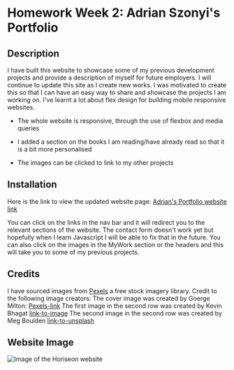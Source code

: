 # Homework Week 2: Adrian Szonyi's Portfolio

## Description

I have built this website to showcase some of my previous development projects and provide a description of myself for future employers. I will continue to update this site as I create new works. I was motivated to create this so that I can have an easy way to share and showcase the projects I am working on. I've learnt a lot about flex design for building mobile responsive websites.

* The whole website is responsive, through the use of flexbox and media queries

* I added a section on the books I am reading/have already read so that it is a bit more personalised

* The images can be clicked to link to my other projects

## Installation

Here is the link to view the updated website page:
[Adrian's Portfolio website link](https://adrian-szonyi.github.io/AdrianSzonyiPortfolio/develop/index.html)

You can click on the links in the nav bar and it will redirect you to the relevant sections of the website. The contact form doesn't work yet but hopefully when I learn Javascript I will be able to fix that in the future. You can also click on the images in the MyWork section or the headers and this will take you to some of my previous projects.

## Credits

I have sourced images from [Pexels](https://www.pexels.com/) a free stock imagery library. Credit to the following image creators:
The cover image was created by Goerge Milton: [Pexels-link](https://www.pexels.com/photo/table-with-laptop-and-photo-camera-7014946/)
The first image in the second row was created by Kevin Bhagat [link-to-image](https://unsplash.com/photos/zNRITe8NPqY)
The second image in the second row was created by Meg Boulden [link-to-unsplash](https://unsplash.com/photos/3ojU4UXDydA)


## Website Image

![Image of the Horiseon website](.\Assets\Images\adrian-szonyi.github.io_AdrianSzonyiPortfolio_develop_index.html.png)

